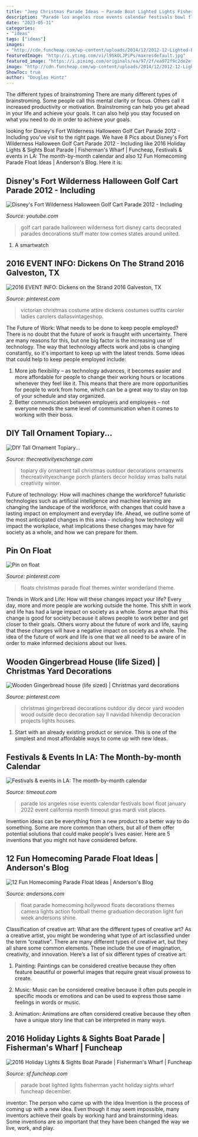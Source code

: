 ```yaml
---
title: "Jeep Christmas Parade Ideas ~ Parade Boat Lighted Lights Fisherman Yacht Holiday Sights Wharf Funcheap December"
description: "Parade los angeles rose events calendar festivals bowl float january 2022 event california month timeout gras mardi visit places"
date: "2023-05-31"
categories:
- "ideas"
tags: ["ideas"]
images:
- "http://cdn.funcheap.com/wp-content/uploads/2014/12/2012-12-Lighted-Boat-Parade1.png"
featuredImage: "http://i.ytimg.com/vi/l9SkOLJPiPs/maxresdefault.jpg"
featured_image: "https://i.pinimg.com/originals/ea/97/2f/ea972f9c2de2efb8553604e210b017d7.jpg"
image: "http://cdn.funcheap.com/wp-content/uploads/2014/12/2012-12-Lighted-Boat-Parade1.png"
ShowToc: true
author: "Douglas Hintz"
---
```



The different types of brainstroming
There are many different types of brainstroming. Some people call this mental clarity or focus. Others call it increased productivity or motivation. Brainstroming can help you get ahead in your life and achieve your goals. It can also help you stay focused on what you need to do in order to achieve your goals.

	

		
looking for Disney&#039;s Fort Wilderness Halloween Golf Cart Parade 2012 - Including you've visit to the right page. We have 8 Pics about Disney&#039;s Fort Wilderness Halloween Golf Cart Parade 2012 - Including like 2016 Holiday Lights &amp; Sights Boat Parade | Fisherman&#039;s Wharf | Funcheap, Festivals &amp; events in LA: The month-by-month calendar and also 12 Fun Homecoming Parade Float Ideas | Anderson&#039;s Blog. Here it is:
		
    
## Disney&#039;s Fort Wilderness Halloween Golf Cart Parade 2012 - Including

<img loading=lazy src="http://i.ytimg.com/vi/l9SkOLJPiPs/maxresdefault.jpg" onerror="this.onerror=null;this.src='https://tse3.mm.bing.net/th?id=OIP.4qiw4f73MXiAuEVebCYrTwHaEK&amp;pid=15.1';" alt="Disney&#039;s Fort Wilderness Halloween Golf Cart Parade 2012 - Including">

_Source: youtube.com_

>golf cart parade halloween wilderness fort disney carts decorated parades decorations stuff mater tow comes states around united. 

	

1. A smartwatch

    
## 2016 EVENT INFO: Dickens On The Strand 2016 Galveston, TX

<img loading=lazy src="https://i.pinimg.com/736x/fc/64/1d/fc641de8c778d00b084d5ffd155bc516--victorian-costume-costume-shop.jpg" onerror="this.onerror=null;this.src='https://tse1.mm.bing.net/th?id=OIP.Bh2W1tq6phEf2uTLMcJXjQHaOX&amp;pid=15.1';" alt="2016 EVENT INFO: Dickens on the Strand 2016 Galveston, TX">

_Source: pinterest.com_

>victorian christmas costume attire dickens costumes outfits caroler ladies carolers dallasvintageshop. 

	

The Future of Work: What needs to be done to keep people employed?
There is no doubt that the future of work is fraught with uncertainty. There are many reasons for this, but one big factor is the increasing use of technology. The way that technology affects work and jobs is changing constantly, so it's important to keep up with the latest trends. Some ideas that could help to keep people employed include: 
1) More job flexibility – as technology advances, it becomes easier and more affordable for people to change their working hours or locations whenever they feel like it. This means that there are more opportunities for people to work from home, which can be a great way to stay on top of your schedule and stay organized. 
2) Better communication between employers and employees – not everyone needs the same level of communication when it comes to working with their boss.

    
## DIY Tall Ornament Topiary...

<img loading=lazy src="https://www.thecreativityexchange.com/wp-content/uploads/2013/12/DIY-Ornament-Topiary-The-Creativity-Exchange1-682x1024.jpg" onerror="this.onerror=null;this.src='https://tse3.mm.bing.net/th?id=OIP.-0Vbh2mTecYEfZEb2LsLtgHaLH&amp;pid=15.1';" alt="DIY Tall Ornament Topiary...">

_Source: thecreativityexchange.com_

>topiary diy ornament tall christmas outdoor decorations ornaments thecreativityexchange porch planters decor holiday xmas balls natal creativity winter. 

	

Future of technology: How will machines change the workforce?
futuristic technologies such as artificial intelligence and machine learning are changing the landscape of the workforce, with changes that could have a lasting impact on employment and everyday life. Ahead, we outline some of the most anticipated changes in this area – including how technology will impact the workplace, what implications these changes may have for society as a whole, and how we can prepare for them.

    
## Pin On Float

<img loading=lazy src="https://i.pinimg.com/736x/3a/31/0c/3a310cb2ead0d6cc15b554e3b3b10e2f--parade-floats-glencoe.jpg" onerror="this.onerror=null;this.src='https://tse4.mm.bing.net/th?id=OIP.kridwQGeP-5Ywea6jVDDXwFDDB&amp;pid=15.1';" alt="Pin on float">

_Source: pinterest.com_

>floats christmas parade float themes winter wonderland theme. 

	

Trends in Work and Life: How will these changes impact your life?
Every day, more and more people are working outside the home. This shift in work and life has had a large impact on society as a whole. Some argue that this change is good for society because it allows people to work better and get closer to their goals. Others worry about the future of work and life, saying that these changes will have a negative impact on society as a whole. The idea of the future of work and life is one that we all need to be aware of in order to make informed decisions about our lives.

    
## Wooden Gingerbread House (life Sized) | Christmas Yard Decorations

<img loading=lazy src="https://i.pinimg.com/originals/ea/97/2f/ea972f9c2de2efb8553604e210b017d7.jpg" onerror="this.onerror=null;this.src='https://tse1.mm.bing.net/th?id=OIP.PjIcJLSnaRJMp2obtxqjCwHaJ4&amp;pid=15.1';" alt="Wooden Gingerbread house (life sized) | Christmas yard decorations">

_Source: pinterest.com_

>christmas gingerbread decorations outdoor diy decor yard wooden wood outside deco decoration say ll navidad hikendip decoracion projects lights houses. 

	

1. Start with an already existing product or service. This is one of the simplest and most affordable ways to come up with new ideas.

    
## Festivals &amp; Events In LA: The Month-by-month Calendar

<img loading=lazy src="https://media.timeout.com/images/100524223/image.jpg" onerror="this.onerror=null;this.src='https://tse4.mm.bing.net/th?id=OIP.8XtpL7RxSOx5iT2j1AevsQEsDh&amp;pid=15.1';" alt="Festivals &amp; events in LA: The month-by-month calendar">

_Source: timeout.com_

>parade los angeles rose events calendar festivals bowl float january 2022 event california month timeout gras mardi visit places. 

	

Invention ideas can be everything from a new product to a better way to do something. Some are more common than others, but all of them offer potential solutions that could make people's lives easier. Here are 5 inventions that you might not have considered before.

    
## 12 Fun Homecoming Parade Float Ideas | Anderson&#039;s Blog

<img loading=lazy src="http://www.andersons.com/blog/wp-content/uploads/2014/09/Hollywood.jpg" onerror="this.onerror=null;this.src='https://tse4.mm.bing.net/th?id=OIP.fwCRmpjfXXMuS7Q4JFxZ5gHaFm&amp;pid=15.1';" alt="12 Fun Homecoming Parade Float Ideas | Anderson&#039;s Blog">

_Source: andersons.com_

>float parade homecoming hollywood floats decorations themes camera lights action football theme graduation decoration light fun week andersons shine. 

	

Classification of creative art: What are the different types of creative art?
As a creative artist, you might be wondering what type of art isclassified under the term “creative”. There are many different types of creative art, but they all share some common elements. These include the use of imagination, creativity, and innovation. Here’s a list of six different types of creative art:
1. Painting: Paintings can be considered creative because they often feature beautiful or powerful images that require great visual prowess to create.

2. Music: Music can be considered creative because it often puts people in specific moods or emotions and can be used to express those same feelings in words or music.

3. Animation: Animations are often considered creative because they often have a unique story line that can be interpreted in many ways.


    
## 2016 Holiday Lights &amp; Sights Boat Parade | Fisherman&#039;s Wharf | Funcheap

<img loading=lazy src="http://cdn.funcheap.com/wp-content/uploads/2014/12/2012-12-Lighted-Boat-Parade1.png" onerror="this.onerror=null;this.src='https://tse3.mm.bing.net/th?id=OIP.HJQl3qFxxxvk-LSZ7tuU8wHaE5&amp;pid=15.1';" alt="2016 Holiday Lights &amp; Sights Boat Parade | Fisherman&#039;s Wharf | Funcheap">

_Source: sf.funcheap.com_

>parade boat lighted lights fisherman yacht holiday sights wharf funcheap december. 

	

inventor: The person who came up with the idea
Invention is the process of coming up with a new idea. Even though it may seem impossible, many inventors achieve their goals by working hard and brainstorming ideas. Some inventions are so important that they have been changed the way we live, work, and play.

